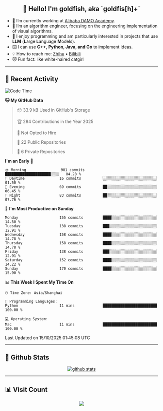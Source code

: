 
<h2 align="center">👋 Hello! I'm goldfish, aka `goldfis[h]+`</h2>

- 📍 I’m currently working at [Alibaba DAMO Academy](https://damo.alibaba.com/).  
- 🌱 I’m an algorithm engineer, focusing on the engineering implementation of visual algorithms.  
- 💬 I enjoy programming and am particularly interested in projects that use **LLM** (**L**arge **L**anguage **M**odels).   
- ⌨️ I can use **C++, Python, Java, and Go** to implement ideas.  
- 💡 How to reach me: [Zhihu](https://www.zhihu.com/people/goldfishh) • [Bilibili](https://space.bilibili.com/11349246)  
- 😼 Fun fact: like white-haired catgirl  

-------

## 🔧 Recent Activity

<!--START_SECTION:waka-->
![Code Time](http://img.shields.io/badge/Code%20Time-97%20hrs%2024%20mins-blue)

**🐱 My GitHub Data** 

> 📦 33.9 kB Used in GitHub's Storage 
 > 
> 🏆 284 Contributions in the Year 2025
 > 
> 🚫 Not Opted to Hire
 > 
> 📜 22 Public Repositories 
 > 
> 🔑 6 Private Repositories 
 > 
**I'm an Early 🐤** 

```text
🌞 Morning                901 commits         █████████████████████░░░░   84.28 % 
🌆 Daytime                16 commits          ░░░░░░░░░░░░░░░░░░░░░░░░░   01.50 % 
🌃 Evening                69 commits          ██░░░░░░░░░░░░░░░░░░░░░░░   06.45 % 
🌙 Night                  83 commits          ██░░░░░░░░░░░░░░░░░░░░░░░   07.76 % 
```
📅 **I'm Most Productive on Sunday** 

```text
Monday                   155 commits         ████░░░░░░░░░░░░░░░░░░░░░   14.50 % 
Tuesday                  138 commits         ███░░░░░░░░░░░░░░░░░░░░░░   12.91 % 
Wednesday                158 commits         ████░░░░░░░░░░░░░░░░░░░░░   14.78 % 
Thursday                 158 commits         ████░░░░░░░░░░░░░░░░░░░░░   14.78 % 
Friday                   138 commits         ███░░░░░░░░░░░░░░░░░░░░░░   12.91 % 
Saturday                 152 commits         ████░░░░░░░░░░░░░░░░░░░░░   14.22 % 
Sunday                   170 commits         ████░░░░░░░░░░░░░░░░░░░░░   15.90 % 
```


📊 **This Week I Spent My Time On** 

```text
🕑︎ Time Zone: Asia/Shanghai

💬 Programming Languages: 
Python                   11 mins             █████████████████████████   100.00 % 

💻 Operating System: 
Mac                      11 mins             █████████████████████████   100.00 % 
```


 Last Updated on 15/10/2025 01:45:08 UTC
<!--END_SECTION:waka-->

-------

## 📆 Github Stats

<p align="center">
    <a href="https://github.com/anuraghazra/github-readme-stats">
      <img src="https://github-readme-stats.vercel.app/api?username=goldfishh&show_icons=true&theme=dracula" alt="github stats" />
    </a>
</p>

-------

## 📊 Visit Count

<p align="center">
  <a href="https://count.getloli.com/"><img src="https://count.getloli.com/get/@:goldfishh?theme=rule34"></a>
</p>
